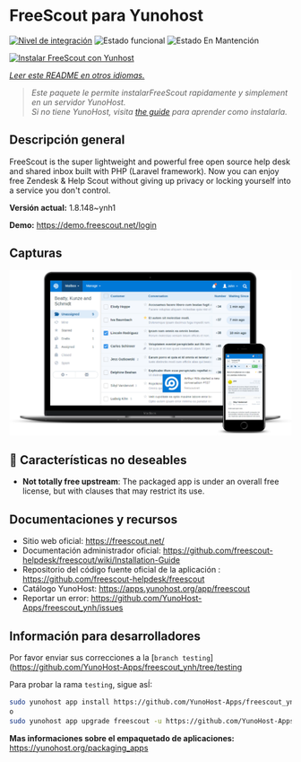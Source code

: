 <!--
Este archivo README esta generado automaticamente<https://github.com/YunoHost/apps/tree/master/tools/readme_generator>
No se debe editar a mano.
-->

# FreeScout para Yunohost

[![Nivel de integración](https://dash.yunohost.org/integration/freescout.svg)](https://ci-apps.yunohost.org/ci/apps/freescout/) ![Estado funcional](https://ci-apps.yunohost.org/ci/badges/freescout.status.svg) ![Estado En Mantención](https://ci-apps.yunohost.org/ci/badges/freescout.maintain.svg)

[![Instalar FreeScout con Yunhost](https://install-app.yunohost.org/install-with-yunohost.svg)](https://install-app.yunohost.org/?app=freescout)

*[Leer este README en otros idiomas.](./ALL_README.md)*

> *Este paquete le permite instalarFreeScout rapidamente y simplement en un servidor YunoHost.*  
> *Si no tiene YunoHost, visita [the guide](https://yunohost.org/install) para aprender como instalarla.*

## Descripción general

FreeScout is the super lightweight and powerful free open source help desk and shared inbox built with PHP (Laravel framework). Now you can enjoy free Zendesk & Help Scout without giving up privacy or locking yourself into a service you don't control.

**Versión actual:** 1.8.148~ynh1

**Demo:** <https://demo.freescout.net/login>

## Capturas

![Captura de FreeScout](./doc/screenshots/screenshot.png)

## :red_circle: Características no deseables

- **Not totally free upstream**: The packaged app is under an overall free license, but with clauses that may restrict its use.

## Documentaciones y recursos

- Sitio web oficial: <https://freescout.net/>
- Documentación administrador oficial: <https://github.com/freescout-helpdesk/freescout/wiki/Installation-Guide>
- Repositorio del código fuente oficial de la aplicación : <https://github.com/freescout-helpdesk/freescout>
- Catálogo YunoHost: <https://apps.yunohost.org/app/freescout>
- Reportar un error: <https://github.com/YunoHost-Apps/freescout_ynh/issues>

## Información para desarrolladores

Por favor enviar sus correcciones a la [`branch testing`](https://github.com/YunoHost-Apps/freescout_ynh/tree/testing

Para probar la rama `testing`, sigue asÍ:

```bash
sudo yunohost app install https://github.com/YunoHost-Apps/freescout_ynh/tree/testing --debug
o
sudo yunohost app upgrade freescout -u https://github.com/YunoHost-Apps/freescout_ynh/tree/testing --debug
```

**Mas informaciones sobre el empaquetado de aplicaciones:** <https://yunohost.org/packaging_apps>
